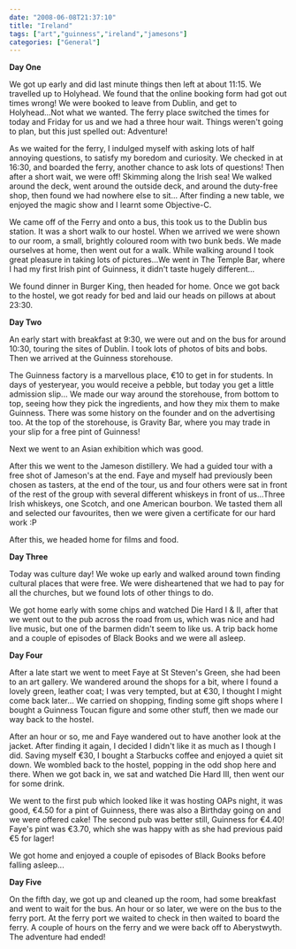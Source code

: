 ```yaml
---
date: "2008-06-08T21:37:10"
title: "Ireland"
tags: ["art","guinness","ireland","jamesons"]
categories: ["General"]
---
```


**Day One**

We got up early and did last minute things then left at about 11:15. We travelled up to Holyhead. We found that the online booking form had got out times wrong! We were booked to leave from Dublin, and get to Holyhead...Not what we wanted. The ferry place switched the times for today and Friday for us and we had a three hour wait. Things weren't going to plan, but this just spelled out: Adventure!

As we waited for the ferry, I indulged myself with asking lots of half annoying questions, to satisfy my boredom and curiosity.
We checked in at 16:30, and boarded the ferry, another chance to ask lots of questions! Then after a short wait, we were off! Skimming along the Irish sea!
We walked around the deck, went around the outside deck, and around the duty-free shop, then found we had nowhere else to sit...
After finding a new table, we enjoyed the magic show and I learnt some Objective-C.

We came off of the Ferry and onto a bus, this took us to the Dublin bus station. It was a short walk to our hostel. When we arrived we were shown to our room, a small, brightly coloured room with two bunk beds. We made ourselves at home, then went out for a walk.
While walking around I took great pleasure in taking lots of pictures...We went in The Temple Bar, where I had my first Irish pint of Guinness, it didn't taste hugely different...

We found dinner in Burger King, then headed for home. Once we got back to the hostel, we got ready for bed and laid our heads on pillows at about 23:30.

**Day Two**

An early start with breakfast at 9:30, we were out and on the bus for around 10:30, touring the sites of Dublin. I took lots of photos of bits and bobs.
Then we arrived at the Guinness storehouse.

The Guinness factory is a marvellous place, €10 to get in for students. In days of yesteryear, you would receive a pebble, but today you get a little admission slip...
We made our way around the storehouse, from bottom to top, seeing how they pick the ingredients, and how they mix them to make Guinness. There was some history on the founder and on the advertising too.
At the top of the storehouse, is Gravity Bar, where you may trade in your slip for a free pint of Guinness!

Next we went to an Asian exhibition which was good.

After this we went to the Jameson distillery. We had a guided tour with a free shot of Jameson's at the end. Faye and myself had previously been chosen as tasters, at the end of the tour, us and four others were sat in front of the rest of the group with several different whiskeys in front of us...Three Irish whiskeys, one Scotch, and one American bourbon. We tasted them all and selected our favourites, then we were given a certificate for our hard work :P

After this, we headed home for films and food.

**Day Three**

Today was culture day! We woke up early and walked around town finding cultural places that were free. We were disheartened that we had to pay for all the churches, but we found lots of other things to do.

We got home early with some chips and watched Die Hard I &amp; II, after that we went out to the pub across the road from us, which was nice and had live music, but one of the barmen didn't seem to like us. A trip back home and a couple of episodes of Black Books and we were all asleep.

**Day Four**

After a late start we went to meet Faye at St Steven's Green, she had been to an art gallery. We wandered around the shops for a bit, where I found a lovely green, leather coat; I was very tempted, but at €30, I thought I might come back later...
We carried on shopping, finding some gift shops where I bought a Guinness Toucan figure and some other stuff, then we made our way back to the hostel.

After an hour or so, me and Faye wandered out to have another look at the jacket. After finding it again, I decided I didn't like it as much as I though I did. Saving myself €30, I bought a Starbucks coffee and enjoyed a quiet sit down.
We wombled back to the hostel, popping in the odd shop here and there. When we got back in, we sat and watched Die Hard III, then went our for some drink.

We went to the first pub which looked like it was hosting OAPs night, it was good, €4.50 for a pint of Guinness, there was also a Birthday going on and we were offered cake! The second pub was better still, Guinness for €4.40! Faye's pint was €3.70, which she was happy with as she had previous paid €5 for lager!

We got home and enjoyed a couple of episodes of Black Books before falling asleep...

**Day Five**

On the fifth day, we got up and cleaned up the room, had some breakfast and went to wait for the bus. An hour or so later, we were on the bus to the ferry port. At the ferry port we waited to check in then waited to board the ferry. A couple of hours on the ferry and we were back off to Aberystwyth. The adventure had ended!
